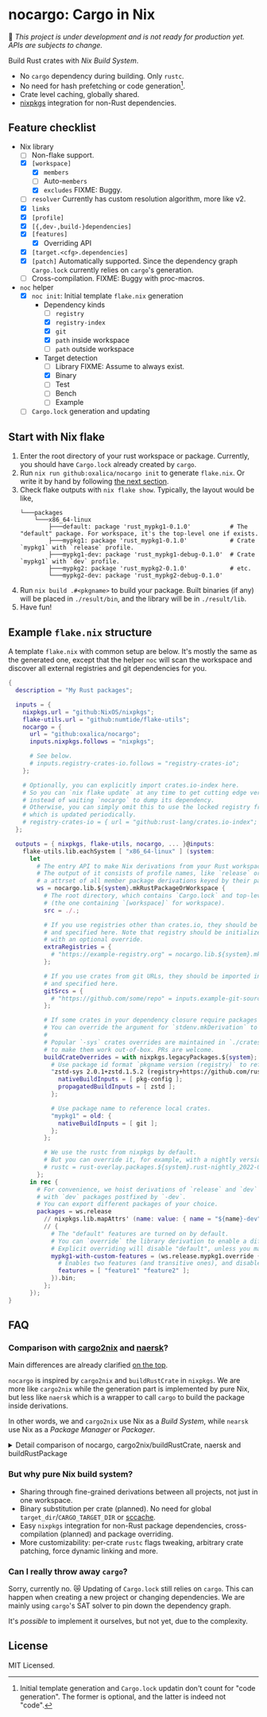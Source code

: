 # nocargo: Cargo in Nix

🚧 *This project is under development and is not ready for production yet. APIs are subjects to change.*

Build Rust crates with *Nix Build System*.
- No `cargo` dependency during building. Only `rustc`.
- No need for hash prefetching or code generation[^no-code-gen].
- Crate level caching, globally shared.
- [nixpkgs] integration for non-Rust dependencies.

[^no-code-gen]: Initial template generation and `Cargo.lock` updatin don't count for "code generation". The former is optional, and the latter is indeed not "code".

## Feature checklist

- Nix library
  - [ ] Non-flake support.
  - [x] `[workspace]`
    - [x] `members`
    - [ ] Auto-`members`
    - [x] `excludes`
      FIXME: Buggy.
  - [ ] `resolver`
        Currently has custom resolution algorithm, more like v2.
  - [x] `links`
  - [x] `[profile]`
  - [x] `[{,dev-,build-}dependencies]`
  - [x] `[features]`
    - [x] Overriding API
  - [x] `[target.<cfg>.dependencies]`
  - [x] `[patch]`
        Automatically supported. Since the dependency graph `Cargo.lock` currently relies on `cargo`'s generation.
  - [ ] Cross-compilation.
        FIXME: Buggy with proc-macros.
- `noc` helper
  - [x] `noc init`: Initial template `flake.nix` generation
    - Dependency kinds
      - [ ] `registry`
      - [x] `registry-index`
      - [x] `git`
      - [x] `path` inside workspace
      - [ ] `path` outside workspace
    - Target detection
      - [ ] Library
            FIXME: Assume to always exist.
      - [x] Binary
      - [ ] Test
      - [ ] Bench
      - [ ] Example
  - [ ] `Cargo.lock` generation and updating

## Start with Nix flake

1. Enter the root directory of your rust workspace or package. Currently, you should have `Cargo.lock` already created by `cargo`.
2. Run `nix run github:oxalica/nocargo init` to generate `flake.nix`. Or write it by hand by following [the next section](#example-flake.nix-structure).
3. Check flake outputs with `nix flake show`. Typically, the layout would be like,
   ```
   └───packages
       └───x86_64-linux
           ├───default: package 'rust_mypkg1-0.1.0'           # The "default" package. For workspace, it's the top-level one if exists.
           ├───mypkg1: package 'rust_mypkg1-0.1.0'            # Crate `mypkg1` with `release` profile.
           ├───mypkg1-dev: package 'rust_mypkg1-debug-0.1.0'  # Crate `mypkg1` with `dev` profile.
           ├───mypkg2: package 'rust_mypkg2-0.1.0'            # etc.
           └───mypkg2-dev: package 'rust_mypkg2-debug-0.1.0'
   ```
4. Run `nix build .#<pkgname>` to build your package. Built binaries (if any) will be placed in `./result/bin`, and the library will be in `./result/lib`.
5. Have fun!

## Example `flake.nix` structure

A template `flake.nix` with common setup are below. It's mostly the same as the generated one, except that the helper `noc` will scan the workspace and discover all external registries and git dependencies for you.

```nix
{
  description = "My Rust packages";

  inputs = {
    nixpkgs.url = "github:NixOS/nixpkgs";
    flake-utils.url = "github:numtide/flake-utils";
    nocargo = {
      url = "github:oxalica/nocargo";
      inputs.nixpkgs.follows = "nixpkgs";

      # See below.
      # inputs.registry-crates-io.follows = "registry-crates-io";
    };

    # Optionally, you can explicitly import crates.io-index here.
    # So you can `nix flake update` at any time to get cutting edge version of crates,
    # instead of waiting `nocargo` to dump its dependency.
    # Otherwise, you can simply omit this to use the locked registry from `nocargo`,
    # which is updated periodically.
    # registry-crates-io = { url = "github:rust-lang/crates.io-index"; flake = false; };
  };

  outputs = { nixpkgs, flake-utils, nocargo, ... }@inputs:
    flake-utils.lib.eachSystem [ "x86_64-linux" ] (system:
      let
        # The entry API to make Nix derivations from your Rust workspace or package.
        # The output of it consists of profile names, like `release` or `dev`, each of which is
        # a attrset of all member package derivations keyed by their package names.
        ws = nocargo.lib.${system}.mkRustPackageOrWorkspace {
          # The root directory, which contains `Cargo.lock` and top-level `Cargo.toml`
          # (the one containing `[workspace]` for workspace).
          src = ./.;

          # If you use registries other than crates.io, they should be imported in flake inputs,
          # and specified here. Note that registry should be initialized via `mkIndex`,
          # with an optional override.
          extraRegistries = {
            # "https://example-registry.org" = nocargo.lib.${system}.mkIndex inputs.example-registry {};
          };

          # If you use crates from git URLs, they should be imported in flake inputs,
          # and specified here.
          gitSrcs = {
            # "https://github.com/some/repo" = inputs.example-git-source;
          };

          # If some crates in your dependency closure require packages from nixpkgs.
          # You can override the argument for `stdenv.mkDerivation` to add them.
          #
          # Popular `-sys` crates overrides are maintained in `./crates-io-override/default.nix`
          # to make them work out-of-box. PRs are welcome.
          buildCrateOverrides = with nixpkgs.legacyPackages.${system}; {
            # Use package id format `pkgname version (registry)` to reference a direct or transitive dependency.
            "zstd-sys 2.0.1+zstd.1.5.2 (registry+https://github.com/rust-lang/crates.io-index)" = old: {
              nativeBuildInputs = [ pkg-config ];
              propagatedBuildInputs = [ zstd ];
            };

            # Use package name to reference local crates.
            "mypkg1" = old: {
              nativeBuildInputs = [ git ];
            };
          };

          # We use the rustc from nixpkgs by default.
          # But you can override it, for example, with a nightly version from https://github.com/oxalica/rust-overlay
          # rustc = rust-overlay.packages.${system}.rust-nightly_2022-07-01;
        };
      in rec {
        # For convenience, we hoist derivations of `release` and `dev` profile for easy access,
        # with `dev` packages postfixed by `-dev`.
        # You can export different packages of your choice.
        packages = ws.release
          // nixpkgs.lib.mapAttrs' (name: value: { name = "${name}-dev"; inherit value; }) ws.dev
          // {
            # The "default" features are turned on by default.
            # You can `override` the library derivation to enable a different set of features.
            # Explicit overriding will disable "default", unless you manually include it.
            mypkg1-with-custom-features = (ws.release.mypkg1.override {
              # Enables two features (and transitive ones), and disables "default".
              features = [ "feature1" "feature2" ]; 
            }).bin;
          };
      });
}
```

## FAQ

### Comparison with [cargo2nix] and [naersk]?

Main differences are already clarified [on the top](#nocargo%3A-cargo-in-nix).

`nocargo` is inspired by `cargo2nix` and `buildRustCrate` in `nixpkgs`. We are more like `cargo2nix` while the generation part is implemented by pure Nix, but less like `naersk` which is a wrapper to call `cargo` to build the package inside derivations.

In other words, we and `cargo2nix` use Nix as a *Build System*, while `nearsk` use Nix as a *Package Manager* or *Packager*.

<details>
<summary>
Detail comparison of nocargo, cargo2nix/buildRustCrate, naersk and buildRustPackage

</summary>

| | nocargo | [cargo2nix]/`buildRustCrate` | [naersk] | `buildRustPackage` |
|-|-|-|-|-|
| Depend on `cargo` | Updating `Cargo.lock` | Updating & generating & building | Updating & vendoring & building | Building |
| Derivation granularity | Per crate | Per crate | Per package + one dependency closure | All in one |
| Crate level sharing | ✔️ | ✔️ | ✖ | ✖ |
| Binary substitution per crate | Planned | Not implemented | ✖ | ✖ |
| Code generation | ✖ | ✔️ | ✖ | ✖ |
| Edit workspace & rebuild | Rebuild leaf crates | Rebuild leaf crates | Rebuild leaf crates | Refetch and rebuild all crates |
| Edit dependencies & rebuild | Rebuild changed crates (refetch if needed) | Refetch, regenerate and rebuild changed crates | Refetch and rebuild all crates | Refetch and rebuild all crates |
| Offline rebuild as long as | Not adding unfetched crate dependency | Not adding unfetched crate dependency | Not changing any dependencies | ✖ |

</details>

### But why pure Nix build system?

- Sharing through fine-grained derivations between all projects, not just in one workspace.
- Binary substitution per crate (planned).
  No need for global `target_dir`/`CARGO_TARGET_DIR` or [sccache].
- Easy `nixpkgs` integration for non-Rust package dependencies, cross-compilation (planned) and package overriding.
- More customizability: per-crate `rustc` flags tweaking, arbitrary crate patching, force dynamic linking and more.

### Can I really throw away `cargo`?

Sorry, currently no. :crying_cat_face: Updating of `Cargo.lock` still relies on `cargo`.
This can happen when creating a new project or changing dependencies.
We are mainly using `cargo`'s SAT solver to pin down the dependency graph.

It's *possible* to implement it ourselves, but not yet, due to the complexity.

## License

MIT Licensed.

[nixpkgs]: https://github.com/NixOS/nixpkgs
[naersk]: https://github.com/nix-community/naersk
[cargo2nix]: https://github.com/cargo2nix/cargo2nix
[sccache]: https://github.com/mozilla/sccache

